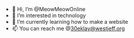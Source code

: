 - 👋 Hi, I’m @MeowMeowOnline
- 👀 I’m interested in technology
- 🌱 I’m currently learning how to make a website
- 📫 You can reach me @30eklay@westjeff.org

<!---
MeowMeowOnline/MeowMeowOnline is a ✨ special ✨ repository because its `README.md` (this file) appears on your GitHub profile.
You can click the Preview link to take a look at your changes.
--->
